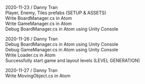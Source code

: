 2020-11-23 / Danny Tran  
    Player, Enemy, Tiles prefabs (SETUP & ASSETS)  
    Write BoardManager.cs in Atom  
    Write GameManager.cs in Atom  
    Debug BoardManager.cs in Atom using Unity Console  
  
2020-11-26 / Danny Tran  
    Debug BoardManager.cs in Atom using Unity Console  
    Debug GameManager.cs in Atom using Unity Console  
    Write Loader.cs in Atom  
    Successfully start game and layout levels (LEVEL GENERATION)  

2020-11-27 / Danny Tran  
    Write MovingObject.cs in Atom  
    
